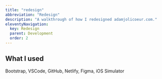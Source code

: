 ```yaml
---
title: "redesign"
abbreviation: "Redesign"
description: "A walkthrough of how I redesigned adamjolicoeur.com."
eleventyNavigation:
  key: Redesign
  parent: Development
  order: 2
---
```


<div class="container-xxl mb-2 py-2 px-md-5">
  <div class="row px-3 pb-3">
    <div class="col-12">
      <h2 class="mt-0">What I used</h2>
      <p class="fs-5 my-0">
        Bootstrap, VSCode, GitHub, Netlify, Figma, iOS Simulator
      </p>
    </div>
  </div>
</div>
